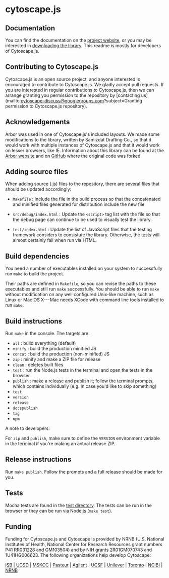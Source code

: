 # cytoscape.js




## Documentation

You can find the documentation on the [project website](http://cytoscape.github.com/cytoscape.js), or you may be interested in [downloading the library](http://cytoscape.github.io/cytoscape.js/#downloads).  This readme is mostly for developers of Cytoscape.js.




## Contributing to Cytoscape.js

Cytoscape.js is an open source project, and anyone interested is encouraged to contribute to Cytoscape.js.  We gladly accept pull requests.  If you are interested in regular contributions to Cytoscape.js, then we can arrange granting you permission to the repository by [contacting us](mailto:cytoscape-discuss@googlegroups.com?subject=Granting permission to Cytoscape.js repository).




## Acknowledgements

Arbor was used in one of Cytoscape.js's included layouts.  We made some
modifications to the library, written by Samizdat Drafting Co., so that it
would work with multiple instances of Cytoscape.js and that it would work
on lesser browsers, like IE.  Information about this library can be found
at the [Arbor website](http://arborjs.org/) and on [GitHub](https://github.com/maxkfranz/arbor) where the original code was forked.





## Adding source files

When adding source (.js) files to the repository, there are several files that should be updated accordingly:

 * `Makefile` : Include the file in the build process so that the concatenated and minified files generated for distribution include the new file.

 * `src/debug/index.html` : Update the `<script>` tag list with the file so that the debug page can continue to be used to visually test the library.

 * `test/index.html` : Update the list of JavaScript files that the testing framework considers to consistute the library.  Otherwise, the tests will almost certainly fail when run via HTML.




## Build dependencies

You need a number of executables installed on your system to successfully run
`make` to build the project.
	
Their paths are defined in `Makefile`, so you can revise the paths to these
executables and still run `make` successfully.  You should be able to run
`make` without modification on any well configured Unix-like machine, such as
Linux or Mac OS X---Mac needs XCode with command line tools installed to run
`make`.




## Build instructions

Run `make` in the console.  The targets are:

 * `all` : build everything (default)
 * `minify` : build the production minified JS
 * `concat` : build the production (non-minified) JS
 * `zip` : minify and make a ZIP file for release
 * `clean` : deletes built files
 * `test` : run the Node.js tests in the terminal and open the tests in the browser
 * `publish` : make a release and publish it; follow the terminal prompts, which contains individually (e.g. in case you'd like to skip something)
  * `test`
  * `version` 
  * `release`
  * `docspublish`
  * `tag`
  * `npm`

A note to developers:

For `zip` and `publish`, make sure to define the `VERSION` environment variable in the terminal if you're making an
actual release ZIP.




## Release instructions

Run `make publish`.  Follow the prompts and a full release should be made for you.



## Tests

Mocha tests are found in the [test directory](https://github.com/cytoscape/cytoscape.js/tree/master/test).  The tests can be run in the browser or they can be run via Node.js (`make test`).




## Funding

Funding for Cytoscape.js and Cytoscape is provided by NRNB (U.S. National Institutes of Health, National Center for Research Resources grant numbers P41 RR031228 and GM103504) and by NIH grants 2R01GM070743 and 1U41HG006623. The following organizations help develop Cytoscape:

[ISB](http://www.systemsbiology.org) | 
[UCSD](http://www.ucsd.edu) | 
[MSKCC](http://cbio.mskcc.org) | 
[Pasteur](http://www.pasteur.fr) | 
[Agilent](http://www.agilent.com/) | 
[UCSF](http://www.ucsf.edu/) |
[Unilever](http://www.unilever.com) |
[Toronto](http://www.utoronto.ca) |
[NCIBI](http://portal.ncibi.org/gateway/index.html) |
[NRNB](http://nrnb.org)


